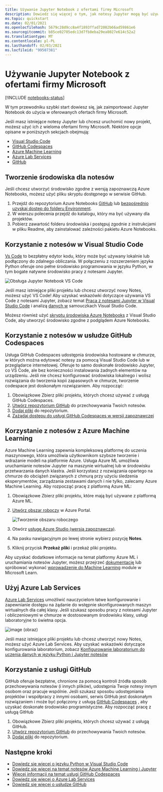 ```yaml
---
title: Używanie Jupyter Notebook z ofertami firmy Microsoft
description: Dowiedz się więcej o tym, jak notesy Jupyter mogą być używane z ofertami firmy Microsoft.
ms.topic: quickstart
ms.date: 02/01/2021
ms.openlocfilehash: 5679c28d9cc8a4f1893ffad72002b66ad59861e6
ms.sourcegitcommit: b85ce02785edc13d7fb8eba29ea8027e614c52a2
ms.translationtype: MT
ms.contentlocale: pl-PL
ms.lasthandoff: 02/03/2021
ms.locfileid: "99507381"
---
```

# <a name="use-a-jupyter-notebook-with-microsoft-offerings"></a>Używanie Jupyter Notebook z ofertami firmy Microsoft

[!INCLUDE [notebooks-status](../../includes/notebooks-status.md)]

W tym przewodniku szybki start dowiesz się, jak zaimportować Jupyter Notebook do użycia w oferowanych ofertach firmy Microsoft. 

Jeśli masz istniejące notesy Jupyter lub chcesz uruchomić nowy projekt, możesz użyć ich z wieloma ofertami firmy Microsoft. Niektóre opcje opisane w poniższych sekcjach obejmują: 
- [Visual Studio Code](#use-notebooks-in-visual-studio-code)
- [GitHub Codespaces](#use-notebooks-in-github-codespaces)
- [Azure Machine Learning](#use-notebooks-with-azure-machine-learning)
- [Azure Lab Services](#use-azure-lab-services)
- [GitHub](#use-github)

## <a name="create-an-environment-for-notebooks"></a>Tworzenie środowiska dla notesów

Jeśli chcesz utworzyć środowisko zgodne z wersją zapoznawczą Azure Notebooks, możesz użyć pliku skryptu dostępnego w serwisie GitHub.

1. Przejdź do repozytorium Azure Notebooks [GitHub](https://github.com/microsoft/AzureNotebooks) lub [bezpośrednio uzyskaj dostęp do folderu Environment](https://aka.ms/aznbrequirementstxt).
1. W wierszu polecenia przejdź do katalogu, który ma być używany dla projektów.
1. Pobierz zawartość folderu środowiska i postępuj zgodnie z instrukcjami w pliku Readme, aby zainstalować zależności pakietu Azure Notebooks.


## <a name="use-notebooks-in-visual-studio-code"></a>Korzystanie z notesów w Visual Studio Code

[Vs Code](https://code.visualstudio.com/) to bezpłatny edytor kodu, który może być używany lokalnie lub podłączony do zdalnego obliczania. W połączeniu z rozszerzeniem języka Python oferuje ono pełne środowisko programowania w języku Python, w tym bogate natywne środowisko pracy z notesami Jupyter. 

![Obsługa Jupyter Notebook VS Code](media/vs-code-jupyter-notebook.png)

Jeśli masz istniejące pliki projektu lub chcesz utworzyć nowy Notes, możesz użyć VS Code! Aby uzyskać wskazówki dotyczące używania VS Code z notesami Jupyter, zobacz temat [Praca z notesami Jupyter w Visual Studio Code](https://code.visualstudio.com/docs/python/jupyter-support) i analizą [danych w](https://code.visualstudio.com/docs/python/data-science-tutorial) samouczkach Visual Studio Code.

Możesz również użyć [skryptu środowiska Azure Notebooks](#create-an-environment-for-notebooks) z Visual Studio Code, aby utworzyć środowisko zgodne z podglądem Azure Notebooks.

## <a name="use-notebooks-in-github-codespaces"></a>Korzystanie z notesów w usłudze GitHub Codespaces

Usługa GitHub Codespaces udostępnia środowiska hostowane w chmurze, w których można edytować notesy za pomocą Visual Studio Code lub w przeglądarce internetowej. Oferuje to samo doskonałe środowisko Jupyter, co VS Code, ale bez konieczności instalowania żadnych elementów na urządzeniu. Jeśli nie chcesz konfigurować środowiska lokalnego i wolisz rozwiązania do tworzenia kopii zapasowych w chmurze, tworzenie codespace jest doskonałym rozwiązaniem. Aby rozpocząć:
1. Obowiązkowe Zbierz pliki projektu, których chcesz używać z usługą GitHub Codespaces.
1. [Utwórz repozytorium GitHub](https://help.github.com/github/getting-started-with-github/create-a-repo) do przechowywania Twoich notesów.   
1. [Dodaj pliki](https://help.github.com/github/managing-files-in-a-repository/adding-a-file-to-a-repository) do repozytorium.
1. [Zażądaj dostępu do usługi GitHub Codespaces w wersji zapoznawczej](https://github.com/features/codespaces)

## <a name="use-notebooks-with-azure-machine-learning"></a>Korzystanie z notesów z Azure Machine Learning

Azure Machine Learning zapewnia kompleksową platformę do uczenia maszynowego, która umożliwia użytkownikom szybsze tworzenie i wdrażanie modeli na platformie Azure. Usługa Azure ML umożliwia uruchamianie notesów Jupyter na maszynie wirtualnej lub w środowisku przetwarzania danych klastra. Jeśli korzystasz z rozwiązania opartego na chmurze do obciążeń związanych z chmurą przy użyciu śledzenia eksperymentów, zarządzania zestawami danych i nie tylko, zalecamy Azure Machine Learning. Aby rozpocząć pracę z platformą Azure ML:

1. Obowiązkowe Zbierz pliki projektu, które mają być używane z platformą Azure ML.
1. [Utwórz obszar roboczy](../machine-learning/how-to-manage-workspace.md) w Azure Portal.

   ![Tworzenie obszaru roboczego](../machine-learning/media/how-to-manage-workspace/create-workspace.gif)
 
1. Otwórz [usługę Azure Studio (wersja zapoznawcza)](https://ml.azure.com/).
1. Na pasku nawigacyjnym po lewej stronie wybierz pozycję **Notes**.
1. Kliknij przycisk **Przekaż pliki** i przekaż pliki projektu.

Aby uzyskać dodatkowe informacje na temat platformy Azure ML i uruchamiania notesów Jupyter, możesz przejrzeć [dokumentację](../machine-learning/how-to-run-jupyter-notebooks.md) lub spróbować wykonać [wprowadzenie do Machine Learning](/learn/modules/intro-to-azure-machine-learning-service/) module w Microsoft Learn.


## <a name="use-azure-lab-services"></a>Użyj Azure Lab Services

[Azure Lab Services](https://azure.microsoft.com/services/lab-services/) umożliwić nauczycielom łatwe konfigurowanie i zapewnianie dostępu na żądanie do wstępnie skonfigurowanych maszyn wirtualnych dla całej klasy. Jeśli szukasz sposobu pracy z notesami Jupyter i obliczeniowymi w chmurze w dostosowanym środowisku klasy, usługi laboratoryjne to świetna opcja.

![image (obraz)](../lab-services/media/tutorial-setup-classroom-lab/new-lab-button.png)

Jeśli masz istniejące pliki projektu lub chcesz utworzyć nowy Notes, możesz użyć Azure Lab Services. Aby uzyskać wskazówki dotyczące konfigurowania laboratorium, zobacz [Konfigurowanie laboratorium do uczenia danych w języku Python i Jupyter notesów](../lab-services/class-type-jupyter-notebook.md)

## <a name="use-github"></a>Korzystanie z usługi GitHub

GitHub oferuje bezpłatne, chronione za pomocą kontroli źródła sposób przechowywania notesów (i innych plików), udostępnia Twoje notesy innym osobom oraz pracuje wspólnie. Jeśli szukasz sposobu udostępniania projektów i współpracy z innymi osobami, serwis GitHub jest doskonałym rozwiązaniem i może być połączony z usługą [GitHub Codespaces](#use-notebooks-in-github-codespaces) , aby uzyskać doskonałe środowisko programistyczne. Aby rozpocząć pracę z usługą GitHub

1. Obowiązkowe Zbierz pliki projektu, których chcesz używać z usługą GitHub.
1. [Utwórz repozytorium GitHub](https://help.github.com/github/getting-started-with-github/create-a-repo) do przechowywania Twoich notesów. 
1. [Dodaj pliki](https://help.github.com/github/managing-files-in-a-repository/adding-a-file-to-a-repository) do repozytorium.

## <a name="next-steps"></a>Następne kroki

- [Dowiedz się więcej o języku Python w Visual Studio Code](https://code.visualstudio.com/docs/python/python-tutorial)
- [Dowiedz się więcej na temat notesów Azure Machine Learning i Jupyter](../machine-learning/how-to-run-jupyter-notebooks.md)
- [Więcej informacji na temat usługi GitHub Codespaces](https://github.com/features/codespaces)
- [Dowiedz się więcej o Azure Lab Services](https://azure.microsoft.com/services/lab-services/)
- [Dowiedz się więcej o usłudze GitHub](https://help.github.com/github/getting-started-with-github/)
